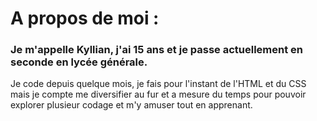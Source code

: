 # A propos de moi :
### Je m'appelle Kyllian, j'ai 15 ans et je passe actuellement en seconde en lycée générale. 
Je code depuis quelque mois, je fais pour l'instant de l'HTML et du CSS mais je compte me diversifier au fur et a mesure du temps pour pouvoir explorer plusieur codage et m'y amuser tout en apprenant.
